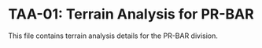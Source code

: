 # TAA-01: Terrain Analysis for PR-BAR

This file contains terrain analysis details for the PR-BAR division.
